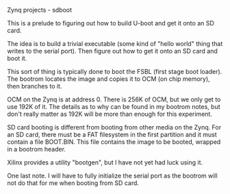 Zynq projects - sdboot

This is a prelude to figuring out how to build
U-boot and get it onto an SD card.

The idea is to build a trivial executable
(some kind of "hello world" thing that writes
to the serial port).  Then figure out how to
get it onto an SD card and boot it.

This sort of thing is typically done to boot the
FSBL (first stage boot loader).  The bootrom
locates the image and copies it to OCM (on chip
memory), then branches to it.

OCM on the Zynq is at address 0.  There is 256K
of OCM, but we only get to use 192K of it.  The
details as to why can be found in my bootrom notes,
but don't really matter as 192K will be more than
enough for this experiment.

SD card booting is different from booting from other
media on the Zynq.  For an SD card, there must be a
FAT filesystem in the first partition and it must
contain a file BOOT.BIN.  This file contains the
image to be booted, wrapped in a bootrom header.

Xilinx provides a utility "bootgen", but I have not
yet had luck using it.

One last note.  I will have to fully initialize the
serial port as the bootrom will not do that for me when
booting from SD card.
